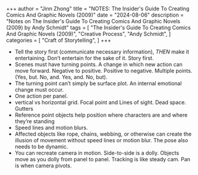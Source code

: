 +++
author = "Jinn Zhong"
title = "NOTES: The Insider's Guide To Creating Comics And Graphic Novels (2009)"
date = "2024-08-06"
description = "Notes on The Insider's Guide To Creating Comics And Graphic Novels (2009) by Andy Schmidt"
tags = [
    "The Insider's Guide To Creating Comics And Graphic Novels (2009)",
    "Creative Process",
    "Andy Schmidt",
]
categories = [
    "Craft of Storytelling",
]
+++

* Tell the story first (communicate necessary information), _THEN_ make it entertaining. Don’t entertain for the sake of it. Story first.
* Scenes must have turning points. A change in which new action can move forward. Negative to positive. Positive to negative. Multiple points. (Yes, but. No, and. Yes, and. No, but). 
* The turning point can’t simply be surface plot. An internal emotional change must occur.
* One action per panel.
* vertical vs horizontal grid. Focal point and Lines of sight. Dead space. Gutters
* Reference point objects help position where characters are and where they’re standing 
* Speed lines and motion blurs.
* Affected objects like rope, chains, webbing, or otherwise can create the illusion of movement without speed lines or motion blur. The pose also needs to be dynamic.
* You can recreate camera in motion. Side-to-side is a dolly. Objects move as you dolly from panel to panel. Tracking is like steady cam. Pan  is when camera pivots.

